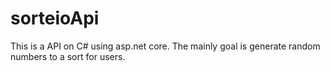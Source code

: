 # sorteioApi
This is a API on C# using asp.net core. The mainly goal is generate random numbers to a sort for users.
